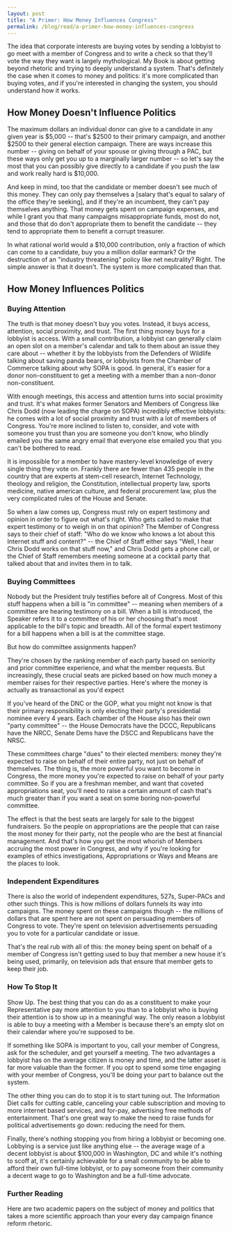 ```yaml
---
layout: post
title: "A Primer: How Money Influences Congress"
permalink: /blog/read/a-primer-how-money-influences-congress
---
```

The idea that corporate interests are buying votes by sending a lobbyist to go meet with a member of Congress and to write a check so that they'll vote the way they want is largely mythological. My Book is about getting beyond rhetoric and trying to deeply understand a system. That's definitely the case when it comes to money and politics: it's more complicated than buying votes, and if you're interested in changing the system, you should understand how it works.

How Money Doesn't Influence Politics
------------------------------------

The maximum dollars an individual donor can give to a candidate in any given year is $5,000 -- that's $2500 to their primary campaign, and another $2500 to their general election campaign. There are ways increase this number -- giving on behalf of your spouse or giving through a PAC, but these ways only get you up to a marginally larger number -- so let's say the most that you can possibly give directly to a candidate if you push the law and work really hard is $10,000.

And keep in mind, too that the candidate or member doesn't see much of this money. They can only pay themselves a \[salary that's equal to salary of the office they're seeking\], and if they're an incumbent, they can't pay themselves anything. That money gets spent on campaign expenses, and while I grant you that many campaigns misappropriate funds, most do not, and those that do don't appropriate them to benefit the candidate -- they tend to appropriate them to benefit a corrupt treasurer.

In what rational world would a $10,000 contribution, only a fraction of which can come to a candidate, buy you a million dollar earmark? Or the destruction of an "industry threatening" policy like net neutrality? Right. The simple answer is that it doesn't. The system is more complicated than that.

How Money Influences Politics
-----------------------------

### Buying Attention

The truth is that money doesn't buy you votes. Instead, it buys access, attention, social proximity, and trust. The first thing money buys for a lobbyist is access. With a small contribution, a lobbyist can generally claim an open slot on a member's calendar and talk to them about an issue they care about -- whether it by the lobbyists from the Defenders of Wildlife talking about saving panda bears, or lobbyists from the Chamber of Commerce talking about why SOPA is good. In general, it's easier for a donor non-constituent to get a meeting with a member than a non-donor non-constituent.

With enough meetings, this access and attention turns into social proximity and trust. It's what makes former Senators and Members of Congress like Chris Dodd (now leading the charge on SOPA) incredibly effective lobbyists: he comes with a lot of social proximity and trust with a lot of members of Congress. You're more inclined to listen to, consider, and vote with someone you trust than you are someone you don't know, who blindly emailed you the same angry email that everyone else emailed you that you can't be bothered to read.

It is impossible for a member to have mastery-level knowledge of every single thing they vote on. Frankly there are fewer than 435 people in the country that are experts at stem-cell research, Internet Technology, theology and religion, the Constitution, intellectual property law, sports medicine, native american culture, and federal procurement law, plus the very complicated rules of the House and Senate.

So when a law comes up, Congress must rely on expert testimony and opinion in order to figure out what's right. Who gets called to make that expert testimony or to weigh in on that opinion? The Member of Congress says to their chief of staff: "Who do we know who knows a lot about this Internet stuff and content?" -- the Chief of Staff either says "Well, I hear Chris Dodd works on that stuff now," and Chris Dodd gets a phone call, or the Chief of Staff remembers meeting someone at a cocktail party that talked about that and invites them in to talk.

### Buying Committees

Nobody but the President truly testifies before all of Congress. Most of this stuff happens when a bill is "in committee" -- meaning when members of a committee are hearing testimony on a bill. When a bill is introduced, the Speaker refers it to a committee of his or her choosing that's most applicable to the bill's topic and breadth. All of the formal expert testimony for a bill happens when a bill is at the committee stage.

But how do committee assignments happen?

They're chosen by the ranking member of each party based on seniority and prior committee experience, and what the member requests. But increasingly, these crucial seats are picked based on how much money a member raises for their respective parties. Here's where the money is actually as transactional as you'd expect

If you've heard of the DNC or the GOP, what you might not know is that their primary responsibility is only electing their party's presidential nominee every 4 years. Each chamber of the House also has their own "party committee" -- the House Democrats have the DCCC, Republicans have the NRCC, Senate Dems have the DSCC and Republicans have the NRSC.

These committees charge "dues" to their elected members: money they're expected to raise on behalf of their entire party, not just on behalf of themselves. The thing is, the more powerful you want to become in Congress, the more money you're expected to raise on behalf of your party committee. So if you are a freshman member, and want that coveted appropriations seat, you'll need to raise a certain amount of cash that's much greater than if you want a seat on some boring non-powerful committee.

The effect is that the best seats are largely for sale to the biggest fundraisers. So the people on appropriations are the people that can raise the most money for their party, not the people who are the best at financial management. And that's how you get the most whorish of Members accruing the most power in Congress, and why if you're looking for examples of ethics investigations, Appropriations or Ways and Means are the places to look.

### Independent Expenditures

There is also the world of independent expenditures, 527s, Super-PACs and other such things. This is how millions of dollars funnels its way into campaigns. The money spent on these campaigns though -- the millions of dollars that are spent here are not spent on persuading members of Congress to vote. They're spent on television advertisements persuading you to vote for a particular candidate or issue.

That's the real rub with all of this: the money being spent on behalf of a member of Congress isn't getting used to buy that member a new house it's being used, primarily, on television ads that ensure that member gets to keep their job.

### How To Stop It

Show Up. The best thing that you can do as a constituent to make your Representative pay more attention to you than to a lobbyist who is buying their attention is to show up in a meaningful way. The only reason a lobbyist is able to buy a meeting with a Member is because there's an empty slot on their calendar where you're supposed to be.

If something like SOPA is important to you, call your member of Congress, ask for the scheduler, and get yourself a meeting. The two advantages a lobbyist has on the average citizen is money and time, and the latter asset is far more valuable than the former. If you opt to spend some time engaging with your member of Congress, you'll be doing your part to balance out the system.

The other thing you can do to stop it is to start tuning out. The Information Diet calls for cutting cable, canceling your cable subscription and moving to more internet based services, and for-pay, advertising free methods of entertainment. That's one great way to make the need to raise funds for political advertisements go down: reducing the need for them.

Finally, there's nothing stopping you from hiring a lobbyist or becoming one. Lobbying is a service just like anything else -- the average wage of a decent lobbyist is about $100,000 in Washington, DC and while it's nothing to scoff at, it's certainly achievable for a small community to be able to afford their own full-time lobbyist, or to pay someone from their community a decent wage to go to Washington and be a full-time advocate.

### Further Reading

Here are two academic papers on the subject of money and politics that takes a more scientific approach than your every day campaign finance reform rhetoric.
